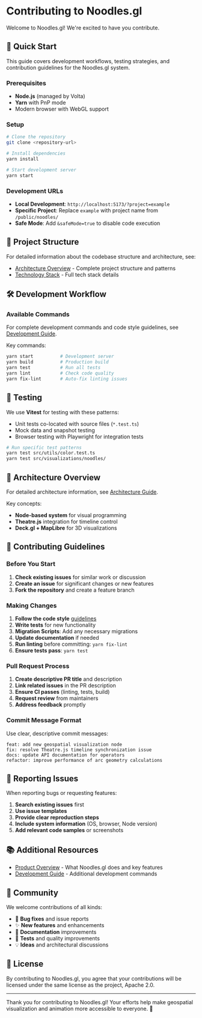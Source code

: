 # Contributing to Noodles.gl

Welcome to Noodles.gl! We're excited to have you contribute.

## 🚀 Quick Start

This guide covers development workflows, testing strategies, and contribution guidelines for the Noodles.gl system.

### Prerequisites
- **Node.js** (managed by Volta)
- **Yarn** with PnP mode
- Modern browser with WebGL support

### Setup
```bash
# Clone the repository
git clone <repository-url>

# Install dependencies
yarn install

# Start development server
yarn start
```

### Development URLs

- **Local Development**: `http://localhost:5173/?project=example`
- **Specific Project**: Replace `example` with project name from `/public/noodles/`
- **Safe Mode**: Add `&safeMode=true` to disable code execution

## 📁 Project Structure

For detailed information about the codebase structure and architecture, see:
- [Architecture Overview](https://github.com/joby/noodles.gl/blob/main/dev-docs/architecture.md) - Complete project structure and patterns
- [Technology Stack](https://github.com/joby/noodles.gl/blob/main/dev-docs/tech-stack.md) - Full tech stack details

## 🛠️ Development Workflow

### Available Commands
For complete development commands and code style guidelines, see [Development Guide](https://github.com/joby/noodles.gl/blob/main/dev-docs/developing.md).

Key commands:
```bash
yarn start          # Development server
yarn build          # Production build
yarn test           # Run all tests
yarn lint           # Check code quality
yarn fix-lint       # Auto-fix linting issues
```

## 🧪 Testing

We use **Vitest** for testing with these patterns:
- Unit tests co-located with source files (`*.test.ts`)
- Mock data and snapshot testing
- Browser testing with Playwright for integration tests

```bash
# Run specific test patterns
yarn test src/utils/color.test.ts
yarn test src/visualizations/noodles/
```

## 🎨 Architecture Overview

For detailed architecture information, see [Architecture Guide](https://github.com/joby/noodles.gl/blob/main/dev-docs/architecture.md).

Key concepts:
- **Node-based system** for visual programming
- **Theatre.js** integration for timeline control
- **Deck.gl + MapLibre** for 3D visualizations

## 🌟 Contributing Guidelines

### Before You Start
1. **Check existing issues** for similar work or discussion
2. **Create an issue** for significant changes or new features
3. **Fork the repository** and create a feature branch

### Making Changes
1. **Follow the code style** [guidelines](https://github.com/joby/noodles.gl/blob/main/dev-docs/developing.md)
2. **Write tests** for new functionality
3. **Migration Scripts**: Add any necessary migrations
4. **Update documentation** if needed
5. **Run linting** before committing: `yarn fix-lint`
6. **Ensure tests pass**: `yarn test`

### Pull Request Process
1. **Create descriptive PR title** and description
2. **Link related issues** in the PR description
3. **Ensure CI passes** (linting, tests, build)
4. **Request review** from maintainers
5. **Address feedback** promptly

### Commit Message Format
Use clear, descriptive commit messages:
```
feat: add new geospatial visualization node
fix: resolve Theatre.js timeline synchronization issue
docs: update API documentation for operators
refactor: improve performance of arc geometry calculations
```

## 🐛 Reporting Issues

When reporting bugs or requesting features:
1. **Search existing issues** first
2. **Use issue templates**
3. **Provide clear reproduction steps**
4. **Include system information** (OS, browser, Node version)
5. **Add relevant code samples** or screenshots

## 📚 Additional Resources

- [Product Overview](https://github.com/joby/noodles.gl/blob/main/docs/product.md) - What Noodles.gl does and key features
- [Development Guide](https://github.com/joby/noodles.gl/blob/main/docs/developing.md) - Additional development commands

## 🤝 Community

We welcome contributions of all kinds:
- 🐛 **Bug fixes** and issue reports
- ✨ **New features** and enhancements
- 📖 **Documentation** improvements
- 🧪 **Tests** and quality improvements
- 💡 **Ideas** and architectural discussions

## 📝 License

By contributing to Noodles.gl, you agree that your contributions will be licensed under the same license as the project, Apache 2.0.

---

Thank you for contributing to Noodles.gl! Your efforts help make geospatial visualization and animation more accessible to everyone. 🚀
